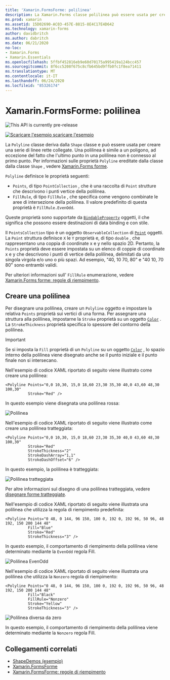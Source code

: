 ```yaml
---
title: 'Xamarin.FormsForme: polilinea'
description: La Xamarin.Forms classe polilinea può essere usata per creare una serie di linee rette collegate.
ms.prod: xamarin
ms.assetid: 15D02690-AC03-457E-8815-8E4C17E4D642
ms.technology: xamarin-forms
author: davidbritch
ms.author: dabritch
ms.date: 06/21/2020
no-loc:
- Xamarin.Forms
- Xamarin.Essentials
ms.openlocfilehash: 5ffbf452816eb9e60d70175a995419a124bcc457
ms.sourcegitcommit: 8f6cc5208f675c8cfb645bd9ffb0fc1f8ea71411
ms.translationtype: MT
ms.contentlocale: it-IT
ms.lasthandoff: 06/24/2020
ms.locfileid: "85326174"
---
```

# <a name="xamarinforms-shapes-polyline"></a>Xamarin.FormsForme: polilinea

![](~/media/shared/preview.png "This API is currently pre-release")

[![Scaricare ](~/media/shared/download.png) l'esempio scaricare l'esempio](https://docs.microsoft.com/samples/xamarin/xamarin-forms-samples/userinterface-shapesdemos/)

La `Polyline` classe deriva dalla `Shape` classe e può essere usata per creare una serie di linee rette collegate. Una polilinea è simile a un poligono, ad eccezione del fatto che l'ultimo punto in una polilinea non è connesso al primo punto. Per informazioni sulle proprietà `Polyline` ereditate dalla classe dalla classe `Shape` , vedere [ Xamarin.Forms forme](index.md).

`Polyline` definisce le proprietà seguenti:

- `Points`, di tipo `PointCollection` , che è una raccolta di `Point` strutture che descrivono i punti vertice della polilinea.
- `FillRule`, di tipo `FillRule` , che specifica come vengono combinate le aree di intersezione della polilinea. Il valore predefinito di questa proprietà è `FillRule.EvenOdd`.

Queste proprietà sono supportate da [`BindableProperty`](xref:Xamarin.Forms.BindableProperty) oggetti, il che significa che possono essere destinazioni di data binding e con stile.

Il `PointsCollection` tipo è un oggetto `ObservableCollection` di [`Point`](xref:Xamarin.Forms.Point) oggetti. La `Point` struttura definisce `X` le `Y` proprietà e, di tipo `double` , che rappresentano una coppia di coordinate x e y nello spazio 2D. Pertanto, la `Points` proprietà deve essere impostata su un elenco di coppie di coordinate x e y che descrivono i punti di vertice della polilinea, delimitati da una singola virgola e/o uno o più spazi. Ad esempio, "40, 10 70, 80" e "40 10, 70 80" sono entrambi validi.

Per ulteriori informazioni sull' `FillRule` enumerazione, vedere [ Xamarin.Forms forme: regole di riempimento](fillrules.md).

## <a name="create-a-polyline"></a>Creare una polilinea

Per disegnare una polilinea, creare un `Polyline` oggetto e impostare la relativa `Points` proprietà sui vertici di una forma. Per assegnare una struttura alla polilinea, impostarne la `Stroke` proprietà su un oggetto [`Color`](xref:Xamarin.Forms.Color) . La `StrokeThickness` proprietà specifica lo spessore del contorno della polilinea.

> [!IMPORTANT]
> Se si imposta la `Fill` proprietà di un `Polyline` su un oggetto [`Color`](xref:Xamarin.Forms.Color) , lo spazio interno della polilinea viene disegnato anche se il punto iniziale e il punto finale non si intersecano.

Nell'esempio di codice XAML riportato di seguito viene illustrato come creare una polilinea:

```xaml
<Polyline Points="0,0 10,30, 15,0 18,60 23,30 35,30 40,0 43,60 48,30 100,30"
          Stroke="Red" />
```

In questo esempio viene disegnata una polilinea rossa:

![Polilinea](polyline-images/stroke.png "Polilinea")

Nell'esempio di codice XAML riportato di seguito viene illustrato come creare una polilinea tratteggiata:

```xaml
<Polyline Points="0,0 10,30, 15,0 18,60 23,30 35,30 40,0 43,60 48,30 100,30"
          Stroke="Red"
          StrokeThickness="2"
          StrokeDashArray="1,1"
          StrokeDashOffset="6" />
```

In questo esempio, la polilinea è tratteggiata:

![Polilinea tratteggiata](polyline-images/dashed.png "Polilinea tratteggiata")

Per altre informazioni sul disegno di una polilinea tratteggiata, vedere [disegnare forme tratteggiate](index.md#draw-dashed-shapes).

Nell'esempio di codice XAML riportato di seguito viene illustrata una polilinea che utilizza la regola di riempimento predefinita:

```xaml
<Polyline Points="0 48, 0 144, 96 150, 100 0, 192 0, 192 96, 50 96, 48 192, 150 200 144 48"
          Fill="Blue"
          Stroke="Red"
          StrokeThickness="3" />
```

In questo esempio, il comportamento di riempimento della polilinea viene determinato mediante la `EvenOdd` regola Fill.

![Polilinea EvenOdd](polyline-images/evenodd.png "Polyine EvenOdd")

Nell'esempio di codice XAML riportato di seguito viene illustrata una polilinea che utilizza la `Nonzero` regola di riempimento:

```xaml
<Polyline Points="0 48, 0 144, 96 150, 100 0, 192 0, 192 96, 50 96, 48 192, 150 200 144 48"
          Fill="Black"
          FillRule="Nonzero"
          Stroke="Yellow"
          StrokeThickness="3" />
```

![Polilinea diversa da zero](polyline-images/nonzero.png "Polilinea diversa da zero")

In questo esempio, il comportamento di riempimento della polilinea viene determinato mediante la `Nonzero` regola Fill.

## <a name="related-links"></a>Collegamenti correlati

- [ShapeDemos (esempio)](https://docs.microsoft.com/samples/xamarin/xamarin-forms-samples/userinterface-shapesdemos/)
- [Xamarin.FormsForme](index.md)
- [Xamarin.FormsForme: regole di riempimento](fillrules.md)
